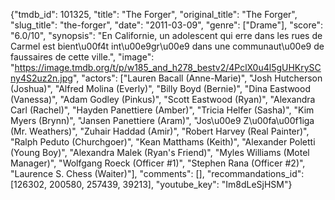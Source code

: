{"tmdb_id": 101325, "title": "The Forger", "original_title": "The Forger", "slug_title": "the-forger", "date": "2011-03-09", "genre": ["Drame"], "score": "6.0/10", "synopsis": "En Californie, un adolescent qui erre dans les rues de Carmel est bient\u00f4t int\u00e9gr\u00e9 dans une communaut\u00e9 de faussaires de cette ville.", "image": "https://image.tmdb.org/t/p/w185_and_h278_bestv2/4PclX0u4l5gUHKrySCny4S2uz2n.jpg", "actors": ["Lauren Bacall (Anne-Marie)", "Josh Hutcherson (Joshua)", "Alfred Molina (Everly)", "Billy Boyd (Bernie)", "Dina Eastwood (Vanessa)", "Adam Godley (Pinkus)", "Scott Eastwood (Ryan)", "Alexandra Carl (Rachel)", "Hayden Panettiere (Amber)", "Tricia Helfer (Sasha)", "Kim Myers (Brynn)", "Jansen Panettiere (Aram)", "Jos\u00e9 Z\u00fa\u00f1iga (Mr. Weathers)", "Zuhair Haddad (Amir)", "Robert Harvey (Real Painter)", "Ralph Peduto (Churchgoer)", "Kean Matthams (Keith)", "Alexander Poletti (Young Boy)", "Alexandra Malek (Ryan's Friend)", "Myles Williams (Motel Manager)", "Wolfgang Roeck (Officer #1)", "Stephen Rana (Officer #2)", "Laurence S. Chess (Waiter)"], "comments": [], "recommandations_id": [126302, 200580, 257439, 39213], "youtube_key": "Im8dLeSjHSM"}